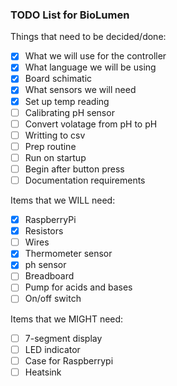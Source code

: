 ### TODO List for BioLumen

Things that need to be decided/done:

- [x] What we will use for the controller
- [x] What language we will be using
- [x] Board schimatic
- [x] What sensors we will need
- [x] Set up temp reading
- [ ] Calibrating pH sensor
- [ ] Convert volatage from pH to pH
- [ ] Writting to csv
- [ ] Prep routine
- [ ] Run on startup
- [ ] Begin after button press
- [ ] Documentation requirements

Items that we WILL need:
- [x] RaspberryPi
- [x] Resistors
- [ ] Wires
- [x] Thermometer sensor
- [x] ph sensor
- [ ] Breadboard
- [ ] Pump for acids and bases
- [ ] On/off switch

Items that we MIGHT need:
- [ ] 7-segment display
- [ ] LED indicator 
- [ ] Case for Raspberrypi
- [ ] Heatsink
